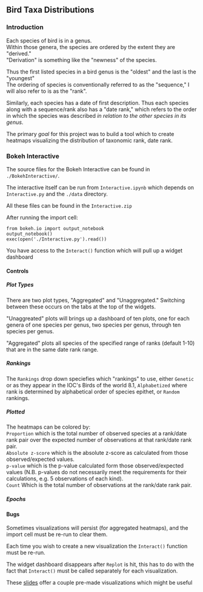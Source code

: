 ## Bird Taxa Distributions


### Introduction
Each species of bird is in a genus.  
Within those genera, the species are ordered by the extent they are "derived."  
"Derivation" is something like the "newness" of the species.  

Thus the first listed species in a bird genus is the "oldest" and the last is the "youngest"  
The ordering of species is conventionally referred to as the "sequence," I will also refer to is as the "rank".  

Similarly, each species has a date of first description. Thus each species along with a sequence/rank also has a "date rank," which refers to the order in which the species was described *in relation to the other species in its genus*.

The primary *goal* for this project was to build a tool which to create heatmaps visualizing the distribution of taxonomic rank, date rank.  

### Bokeh Interactive
The source files for the Bokeh Interactive can be found in `./BokehInteractive/`.  

The interactive itself can be run from `Interactive.ipynb` which depends on `Interactive.py` and the `./data` directory.

All these files can be found in the `Interactive.zip`  

After running the import cell:
```
from bokeh.io import output_notebook
output_notebook()
exec(open('./Interactive.py').read())
```

You have access to the `Interact()` function which will pull up a widget dashboard  

#### Controls
##### Plot Types

There are two plot types, "Aggregated" and "Unaggregated." Switching between these occurs on the tabs at the top of the widgets.  


"Unaggreated" plots will brings up a dashboard of ten plots, one for each genera of one species per genus, two species per genus, through ten species per genus.  

"Aggregated" plots all species of the specified range of ranks (default 1-10) that are in the same date rank range.  

##### Rankings  

The `Rankings` drop down speciefies which "rankings" to use, either `Genetic` or as they appear in the IOC's Birds of the world 8.1, `Alphabetized` where rank is determined by alphabetical order of species epithet, or `Random` rankings.  

##### Plotted  

The heatmaps can be colored by:  
`Proportion` which is the total number of observed species at a rank/date rank pair over the expected number of observations at that rank/date rank pair.  
`Absolute z-score` which is the absolute z-score as calculated from those observed/expected values.  
`p-value` which is the p-value calculated form those observed/expected values (N.B. p-values do not necessarily meet the requirements for their calculations, e.g. 5 observations of each kind).  
`Count` Which is the total number of observations at the rank/date rank pair.  

##### Epochs

#### Bugs
Sometimes visualizations will persist (for aggregated heatmaps), and the import cell must be re-run to clear them.

Each time you wish to create a new visualization the `Interact()` function must be re-run.  

The widget dashboard disappears after `Replot` is hit, this has to do with the fact that `Interact()` must be called separately for each visualization.

These [slides](https://docs.google.com/presentation/d/1lGLv4CpmHUvI-FvIDLxt898AzNwjlgwsl4Zc_ZBXpa4/edit) offer a couple pre-made visualizations which might be useful
